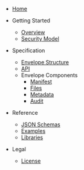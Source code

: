 * [Home](/)
* Getting Started
  * [Overview](README.md)
  * [Security Model](security.md)

* Specification
  * [Envelope Structure](spec/envelope.md)
  * [API](spec/api.md)
  * Envelope Components
    * [Manifest](spec/envelope/manifest.md)
    * [Files](spec/envelope/files.md)
    * [Metadata](spec/envelope/metadata.md)
    * [Audit](spec/envelope/audit.md)

* Reference
  * [JSON Schemas](reference/schemas.md)
  * [Examples](reference/examples.md)
  * [Libraries](libraries.md)

* Legal
  * [License](licence.md)
